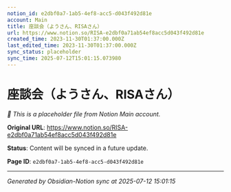 ```yaml
---
notion_id: e2dbf0a7-1ab5-4ef8-acc5-d043f492d81e
account: Main
title: 座談会（ようさん、RISAさん）
url: https://www.notion.so/RISA-e2dbf0a71ab54ef8acc5d043f492d81e
created_time: 2023-11-30T01:37:00.000Z
last_edited_time: 2023-11-30T01:37:00.000Z
sync_status: placeholder
sync_time: 2025-07-12T15:01:15.073980
---
```


# 座談会（ようさん、RISAさん）

*🔄 This is a placeholder file from Notion Main account.*

**Original URL**: https://www.notion.so/RISA-e2dbf0a71ab54ef8acc5d043f492d81e

**Status**: Content will be synced in a future update.

**Page ID**: `e2dbf0a7-1ab5-4ef8-acc5-d043f492d81e`

---

*Generated by Obsidian-Notion sync at 2025-07-12 15:01:15*
